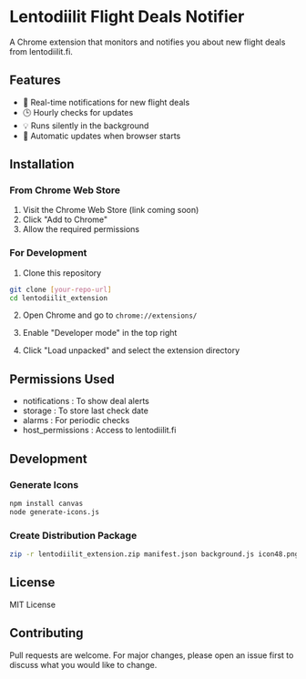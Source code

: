 # Lentodiilit Flight Deals Notifier

A Chrome extension that monitors and notifies you about new flight deals from lentodiilit.fi.

## Features

- 🔔 Real-time notifications for new flight deals
- 🕒 Hourly checks for updates
- 💡 Runs silently in the background
- 🔄 Automatic updates when browser starts

## Installation

### From Chrome Web Store
1. Visit the Chrome Web Store (link coming soon)
2. Click "Add to Chrome"
3. Allow the required permissions

### For Development
1. Clone this repository
```bash
git clone [your-repo-url]
cd lentodiilit_extension
```

2. Open Chrome and go to `chrome://extensions/`

3. Enable "Developer mode" in the top right

4. Click "Load unpacked" and select the extension directory
## Permissions Used
- notifications : To show deal alerts
- storage : To store last check date
- alarms : For periodic checks
- host_permissions : Access to lentodiilit.fi

## Development

### Generate Icons
```bash
npm install canvas
node generate-icons.js
```

### Create Distribution Package
```bash
zip -r lentodiilit_extension.zip manifest.json background.js icon48.png icon128.png README.md
```

## License
MIT License

## Contributing
Pull requests are welcome. For major changes, please open an issue first to discuss what you would like to change.